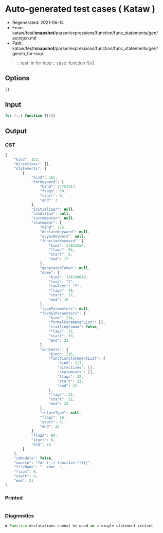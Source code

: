 # Auto-generated test cases ( Kataw )
- Regenerated: 2021-06-14
- From: kataw/test/__snapshot__/parser/expressions/function/func_statements/gen/autogen.md
- Path: kataw/test/__snapshot__/parser/expressions/function/func_statements/gen/gen/in_for-loop
> :: test: in for-loop
> :: case: function f(){}
## Options

`````js
{}
`````
## Input

`````js
for (;;) function f(){}
`````
## Output

### CST

```javascript
{
    "kind": 122,
    "directives": [],
    "statements": [
        {
            "kind": 165,
            "forKeyword": {
                "kind": 37757017,
                "flags": 80,
                "start": 0,
                "end": 3
            },
            "initializer": null,
            "condition": null,
            "incrementor": null,
            "statement": {
                "kind": 176,
                "declareKeyword": null,
                "asyncKeyword": null,
                "functionKeyword": {
                    "kind": 37822554,
                    "flags": 64,
                    "start": 8,
                    "end": 17
                },
                "generatorToken": null,
                "name": {
                    "kind": 134299649,
                    "text": "f",
                    "rawText": "f",
                    "flags": 96,
                    "start": 17,
                    "end": 19
                },
                "typeParameters": null,
                "formalParameters": {
                    "kind": 214,
                    "formalParameterList": [],
                    "trailingComma": false,
                    "flags": 32,
                    "start": 19,
                    "end": 21
                },
                "contents": {
                    "kind": 216,
                    "functionStatementList": {
                        "kind": 217,
                        "directives": [],
                        "statements": [],
                        "flags": 32,
                        "start": 22,
                        "end": 22
                    },
                    "flags": 32,
                    "start": 21,
                    "end": 23
                },
                "returnType": null,
                "flags": 16,
                "start": 8,
                "end": 23
            },
            "flags": 80,
            "start": 0,
            "end": 23
        }
    ],
    "isModule": false,
    "source": "for (;;) function f(){}",
    "fileName": "__root__",
    "flags": 0,
    "start": 0,
    "end": 23
}
```

### Printed

```javascript

```

### Diagnostics

```javascript
✖ Function declarations cannot be used in a single-statement context - start: 8, end: 17

```

